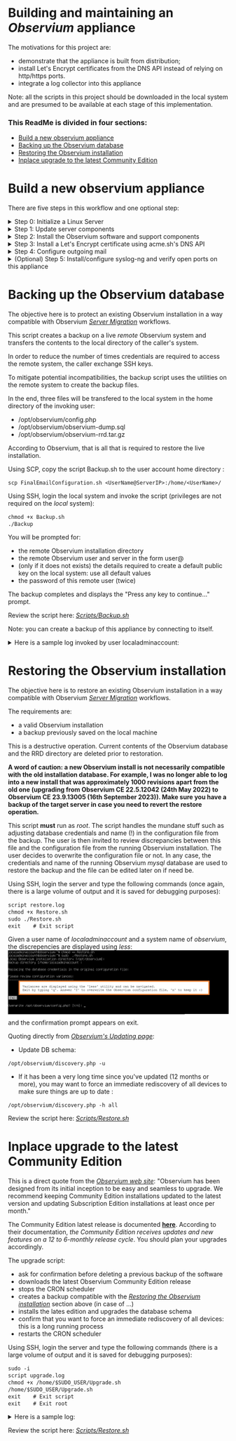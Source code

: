 # Building and maintaining an *Observium* appliance

The motivations for this project are:
- demonstrate that the appliance is built from distribution;
- install Let's Encrypt certificates from the DNS API instead of relying on http/https ports.
- integrate a log collector into this appliance

Note: all the scripts in this project should be downloaded in the local system and are presumed to be available at each stage of this implementation.

### This ReadMe is divided in four sections:
- [Build a new observium appliance](#Build-a-new-observium-appliance)
- [Backing up the Observium database](#Backing-up-the-Observium-database)
- [Restoring the Observium installation](#Restoring-the-Observium-installation)
- [Inplace upgrade to the latest Community Edition](#Inplace-upgrade-to-the-latest-Community-Edition)




# Build a new observium appliance

There are five steps in this workflow and one optional step:
<details><summary>Step 0: Initialize a Linux Server</summary>
It is presumed here that a completely default installation will be done. The following notes are for Ubuntu LTS 22.04.4:

- Review the UEFI "Secure Startup" applicable to your hardware. For example, using Hyper-V's Secure Boot, choose ‘Microsoft UEFI Certificate Authority’ to boot from the distribution medium. YMMV.
- Boot from ISO
- Install Ubuntu Server 22.04 using all the default values such as
- Default Language (English)
- Default keyboard layout (English (US)
- Type of install: Ubuntu Server
- Default network configuration (unless no DHCP server is available on the network): note the IP address of the server.
- No Internet proxy
- Default archive mirror(s)
- Guided storage configuration: use the entire disk (use TABs to get to the [Done] button)
- Storage configuration
- and Confirm destructive action: use TAB to get to the continue button
- fill in the appropriate values in the Profile Setup ![Profile](./Resources/Profile_Setup.jpg) and press [Done]

- Skip the "Upgrade to Ubuntu Pro" setup
- Check Install OpenSSH Server, do NOT check Import SSH identity and press [Done]
- Do not install any Featured Server Snaps
- Wait for "Install complete!"
- Press TAB to [Reboot now]
- Wait for "Please remove the installation medium then press ENTER:" message
- If possible, remove the DVD device from the (VM) configuration
- Hit ENTER to initiate the reboot
- and wait until the SSH server is initialized. The last mesage should read "[ OK ] Reached target Cloud-init target."

</details>

<details><summary>Step 1: Update server components</summary>

This script installs the wget utility and updates all components of the server. 

Name resolution is probably not set properly at this point and you should use the server's IP address to login using SSH. You specified the login credentials (UserName and password) in the Profile Setup in Step 0.

Using SCP, copy the script UpdateAll.sh to the user account home directory :

````
scp UpdateAll.sh <UserName@ServerIP>:/home/<UserName>/
````
Using SSH, login the server and type the following commands (there is a large volume of output and it is saved for debugging purposes):
````
sudo -i
script step1.log
chmod +x /home/$SUDO_USER/UpdateAll.sh
/home/$SUDO_USER/UpdateAll.sh
exit	# Exit script
exit	# Exit root
sudo reboot
````

Review the script here: *[Scripts/UpdateAll.sh](https://github.com/SergeCaron/observium_appliance/blob/f7c3afe543a410d8ccf8447607ca682b5df12386/Scripts/UpdateAll.sh)*



</details>

<details><summary>Step 2: Install the Observium software and support components</summary>

This script installs Observium, postfix, and acme.sh: the order is important ;).

The install script for both Observium and acme.sh are downloaded from their respective website at runtime. This is a long running script that will ask for:
- the email address of the user (administrator) registered with *Let's Encrypt*
- Observium installation details:
  - the Observium version you intend to install ("Community Edition" is presumed here)
  - a password for the MySQL *root* administrator. **This password is required to restore a database on this system.**
  - a confirmation to add component 'universe' to all repositories
  - a confirmation to add component 'multiverse' to all repositories
  - a confirmation to install all required libraries
  - the Observium admin user name and password
  - a confirmation to install/configure SNMP daemon and monitor Observium
  - a confirmation to install the UNIX-agent on this server
- Postfix installation details:
  - the mail server configuration type ("Satellite System" was chosen when preparing this list and what follows is probably not complete)
  - the domain name
  - the relayhost ("Satellite System") including port number to send mail to

Upon completion, a simple connectivity test to www.google.com on port 443 should complete with "Verify return code: 0 (ok)".

Using SCP, copy the script InteractiveInstall.sh to the user account home directory :

````
scp InteractiveInstall.sh <UserName@ServerIP>:/home/<UserName>/
````
Using SSH, login the server and type the following commands (again, there is a large volume of output and it is saved for debugging purposes):
````
sudo -i
script step2.log
chmod +x /home/$SUDO_USER/InteractiveInstall.sh
/home/$SUDO_USER/InteractiveInstall.sh
exit	# Exit script
exit	# Exit root
sudo reboot
````
Please be patient... this is a long running install.


Review the script here: *[Scripts/InteractiveInstall.sh](https://github.com/SergeCaron/observium_appliance/blob/f7c3afe543a410d8ccf8447607ca682b5df12386/Scripts/InteractiveInstall.sh)*


Upon reboot, you can access the Observium default web site using (unsecured) HTTP.

Their virtual host declaration is:
````
  <VirtualHost *:80>
    ServerAdmin webmaster@localhost
    DocumentRoot /opt/observium/html
    <FilesMatch \.php$>
      SetHandler application/x-httpd-php
    </FilesMatch>
    <Directory />
            Options FollowSymLinks
            AllowOverride None
    </Directory>
    <Directory /opt/observium/html/>
            DirectoryIndex index.php
            Options Indexes FollowSymLinks MultiViews
            AllowOverride All
            Require all granted
    </Directory>
    ErrorLog  /error.log
    LogLevel warn
    CustomLog  /access.log combined
    ServerSignature On
  </VirtualHost>
````


</details>

<details><summary>Step 3: Install a Let's Encrypt certificate using acme.sh's DNS API</summary>

acme.sh documents their API in *[How to use DNS API](https://github.com/acmesh-official/acme.sh/wiki/dnsapi)*.

DNS settings such as host records (A/AAAA) and Certification Authority Authorization (CAA) records should be properly setup before attempting this step.

This script will install an automatically renewed certificate every 60 days using an API defined by your DNS supplier.

This is a per-DNS service implementation. For example, to issue a certificate using EasyDNS.net, the sequence is:

````
export EASYDNS_Token="xxxxxxxxxxxxxxx.xxxxxxxx"
export EASYDNS_Key="apixxxxxxxxxxxxxx.xxxxxxxx"
.acme.sh/acme.sh --issue --dns dns_easydns -d example.com

````
According to the *acme.sh* wiki, the EASYDNS_Token and EASYDNS_Key will be saved in ~/.acme.sh/account.conf and will be reused when needed. This may be a security risk in your environment.

Your service provider will use different tokens, per their own API. The script defaults to the *Google Cloud DNS API*. The CertificateInstall.sh script requires some editing to supply these secrets. Editing should occur in the home directory of *root* where Let's Encrypt is installed. The script waits for user confirmation before installing the certificate in *apache*'s directory. In case something is wrong, abort the script, edit and retry.

The *apache* virtual host declaration installed by *Observium* is replaced during this operation to allow secure web access. This host declaration reflects the location of the *Let's Encrypt* certificate.

Review this host declaration here: *[Scripts/000-default.conf](https://github.com/SergeCaron/observium_appliance/blob/f7c3afe543a410d8ccf8447607ca682b5df12386/Scripts/000-default.conf)*

Using SCP, copy the script InteractiveInstall.sh and the 000-default.conf file to the user account home directory :

````
scp CertificateInstall.sh <UserName@ServerIP>:/home/<UserName>/
scp 000-default.conf <UserName@ServerIP>:/home/<UserName>/
````
Using SSH, login the server and type the following commands (again, there is a large volume of output and it is saved for debugging purposes):
````
sudo -i
script step3.log
chmod +x /home/$SUDO_USER/CertificateInstall.sh
vi /home/$SUDO_USER/CertificateInstall.sh   # this is a place holder for your favorite editor
/home/$SUDO_USER/CertificateInstall.sh
exit	# Exit script
exit	# Exit root

````
A reboot is not necessary. After you adjust your internal DNS server, the Observium web site is accessible using (secure) HTTPS. Unsecure access will be redirected to the secure virtual host.


Review the script here: *[Scripts/CertificateInstall.sh](https://github.com/SergeCaron/observium_appliance/blob/f7c3afe543a410d8ccf8447607ca682b5df12386/Scripts/CertificateInstall.sh)*






</details>

<details><summary>Step 4: Configure outgoing mail</summary>

This enables a send-only email server, powered by Postfix, with encryption.

This is the sempiternal situation: edit the postfix configuration files to specify the location of the certificate and enable secure transport.

'vi' and 'nano' are installed by default in the Linux distribution used in Step 0 and either can be used to edit /etc/postfix/main.cf and /etc/postfix/master.cf.

The secure protocols are not enabled by default. In /etc/postfix/master.cf, uncomment the lines enabling secure transport (smtps) for this host only. Change
````
# Choose one: enable smtps for loopback clients only, or for any client.
#127.0.0.1:smtps inet n  -       y       -       -       smtpd
#smtps     inet  n       -       y       -       -       smtpd
#  -o syslog_name=postfix/smtps
#  -o smtpd_tls_wrappermode=yes
#  -o smtpd_sasl_auth_enable=yes
#  -o smtpd_reject_unlisted_recipient=no
#  -o smtpd_client_restrictions=$mua_client_restrictions
#  -o smtpd_helo_restrictions=$mua_helo_restrictions
#  -o smtpd_sender_restrictions=$mua_sender_restrictions
#  -o smtpd_recipient_restrictions=
#  -o smtpd_relay_restrictions=permit_sasl_authenticated,reject
#  -o milter_macro_daemon_name=ORIGINATING
````
to:
````
# Choose one: enable smtps for loopback clients only, or for any client.
127.0.0.1:smtps inet n  -       y       -       -       smtpd
#smtps     inet  n       -       y       -       -       smtpd
  -o syslog_name=postfix/smtps
  -o smtpd_tls_wrappermode=yes
  -o smtpd_sasl_auth_enable=yes
  -o smtpd_reject_unlisted_recipient=no
  -o smtpd_client_restrictions=$mua_client_restrictions
  -o smtpd_helo_restrictions=$mua_helo_restrictions
  -o smtpd_sender_restrictions=$mua_sender_restrictions
  -o smtpd_recipient_restrictions=
  -o smtpd_relay_restrictions=permit_sasl_authenticated,reject
  -o milter_macro_daemon_name=ORIGINATING
````
There are several changes needed in /etc/postfix/main.cf.
- this server is its own MTA. Change the line "append_dot_mydomain = no" to "append_dot_mydomain = yes"

- change the "TLS parameters" referring to a "snakeoil" certificate as well as the smtpd security level. Change:
````
smtpd_tls_cert_file=/etc/ssl/certs/ssl-cert-snakeoil.pem
smtpd_tls_key_file=/etc/ssl/private/ssl-cert-snakeoil.key
smtpd_tls_security_level=may
smtp_tls_security_level=may

to read:

smtpd_tls_cert_file=/etc/apache2/certificate/apache-certificate.crt
smtpd_tls_key_file=/etc/apache2/certificate/apache.key
smtpd_tls_CAfile=/etc/apache2/certificate/server-ca.crt
smtpd_tls_security_level=secure
smtp_tls_security_level=secure

````
- and save the file. Use the command "sudo dpkg-reconfigure postfix" to configure other parameters. Otherwise after modifying main.cf, be sure to run 'systemctl reload postfix'. 

Finally, an external email address must be provided to redirect emails to postmaster and to root. This email address is tested once by itself and then redirection is  tested. A third email is sent using the PHP transport thaat is used by default in *Observium*.
These tests are carried out as the Observium user, not root and the emails should appear with the name supplied in Step 0. 
A summary of variances from the default configuration is also printed for review. In case of doubt, *[see this configuration guide](https://wiki.archlinux.org/title/Postfix)*.

Using SCP, copy the script FinalEmailConfiguration.sh to the user account home directory :
````
scp FinalEmailConfiguration.sh <UserName@ServerIP>:/home/<UserName>/
````
Using SSH, login the server and type the following commands. Do not *sudo* the script: we want the mail test to be carried under the Observium user account:
````
script step4.log
chmod +x FinalEmailConfiguration.sh
./FinalEmailConfiguration.sh
exit	# Exit script

````
Review the script here:  *[Scripts/FinalEmailConfiguration.sh](https://github.com/SergeCaron/observium_appliance/blob/f7c3afe543a410d8ccf8447607ca682b5df12386/Scripts/FinalEmailConfiguration.sh)*

The output of the script is:
````
External email address where postmaster's and root's mail is redirected [<email address provided to Let's Encrypt>]:
Creating aliases...
Sending a test message...
Sending a test message from the php transport...
Accepted
-----------------------------------------------------------
After editing, these parameters differ from the default configuration:

postconf: warning: /etc/postfix/master.cf: undefined parameter: mua_sender_restrictions
postconf: warning: /etc/postfix/master.cf: undefined parameter: mua_client_restrictions
postconf: warning: /etc/postfix/master.cf: undefined parameter: mua_helo_restrictions
alias_database = hash:/etc/aliases
alias_maps = hash:/etc/aliases
append_dot_mydomain = yes
biff = no
compatibility_level = 3.6
inet_interfaces = loopback-only
inet_protocols = all
mailbox_size_limit = 0
mydestination = <FQDN of this server>, observium, localhost.localdomain, localhost
myhostname = <FQDN of this server>
mynetworks = 127.0.0.0/8 [::ffff:127.0.0.0]/104 [::1]/128
myorigin = /etc/mailname
readme_directory = no
recipient_delimiter = +
relayhost = <smarthost FQDN and port number provided in Step 2>
smtp_tls_CApath = /etc/ssl/certs
smtp_tls_security_level = secure
smtp_tls_session_cache_database = btree:${data_directory}/smtp_scache
smtpd_banner = $myhostname ESMTP $mail_name (Ubuntu)
smtpd_relay_restrictions = permit_mynetworks permit_sasl_authenticated defer_unauth_destination
smtpd_tls_CAfile = /etc/apache2/certificate/server-ca.crt
smtpd_tls_cert_file = /etc/apache2/certificate/apache-certificate.crt
smtpd_tls_key_file = /etc/apache2/certificate/apache.key
smtpd_tls_security_level = secure

Done!
````

</details>

<details><summary>(Optional) Step 5: Install/configure syslog-ng and verify open ports on this appliance</summary>

Install a log collector: see **[Observium's Syslog Integration](https://docs.observium.org/syslog/)** for a complete description of this feature.

Observium suggested edits (in two groups) are:

**Lines @@ -6,7 +6,16 @@ YMMV**
````
 # First, set some global options.
+# Observium: see https://docs.observium.org/syslog/
+# Make sure these options are set :
+#
+# options {
+#    chain_hostnames(0);
+#    keep_hostname(1);
+#    use_dns(no);
+# };
+
 options { chain_hostnames(off); flush_lines(0); use_dns(no); use_fqdn(no);
          dns_cache(no); owner("root"); group("adm"); perm(0640);
-         stats_freq(0); bad_hostname("^gconfd$");
+         stats_freq(0); bad_hostname("^gconfd$"); keep_hostname(1);
 };
````

**Lines @@ -82,4 +91,18 @@ YMMV**
````
 destination d_ppp { file("/var/log/ppp.log"); };

+# Observium: see https://docs.observium.org/syslog/
+#
+source s_net {
+    udp();
+ };
+
+destination d_observium {
+    program("/opt/observium/syslog.php" template ("$HOST||$FACILITY||$LEVEL_NUM||$LEVEL||$TAG||$YEAR-$MONTH-$DAY $HOUR:$MIN:$SEC||$MSG||$PROGRAM\n") );
+ };
+ log {
+    source(s_net);
+    destination(d_observium);
+ };
+
 ########################
 # Filters
````

Using SSH, login the server and type the following commands:
````
sudo apt install syslog-ng
sudo <your favorite editor> /etc/syslog-ng/syslog-ng.conf  # Insert/Replace the lines marked with +-
sudo service syslog-ng restart
sudo lsof -i -nP
````
The last line verifies open ports on the server. It should look like this:
````
COMMAND    PID              USER   FD   TYPE DEVICE SIZE/OFF NODE NAME
systemd-n  677   systemd-network   18u  IPv4  35292      0t0  UDP <IP>:68
systemd-r  679   systemd-resolve   13u  IPv4  40011      0t0  UDP 127.0.0.53:53
systemd-r  679   systemd-resolve   14u  IPv4  40012      0t0  TCP 127.0.0.53:53 (LISTEN)
snmpd      735       Debian-snmp    6u  IPv4  35549      0t0  UDP 127.0.0.1:161
sshd       789              root    3u  IPv4  35478      0t0  TCP *:22 (LISTEN)
sshd       789              root    4u  IPv6  35480      0t0  TCP *:22 (LISTEN)
mysqld    1448             mysql   32u  IPv4  42220      0t0  TCP 127.0.0.1:33060 (LISTEN)
mysqld    1448             mysql   71u  IPv4  43086      0t0  TCP 127.0.0.1:3306 (LISTEN)
apache2   4379              root    4u  IPv6  49954      0t0  TCP *:80 (LISTEN)
apache2   4379              root    6u  IPv6  49958      0t0  TCP *:443 (LISTEN)
apache2   4380          www-data    4u  IPv6  49954      0t0  TCP *:80 (LISTEN)
apache2   4380          www-data    6u  IPv6  49958      0t0  TCP *:443 (LISTEN)
apache2   4381          www-data    4u  IPv6  49954      0t0  TCP *:80 (LISTEN)
apache2   4381          www-data    6u  IPv6  49958      0t0  TCP *:443 (LISTEN)
apache2   4382          www-data    4u  IPv6  49954      0t0  TCP *:80 (LISTEN)
apache2   4382          www-data    6u  IPv6  49958      0t0  TCP *:443 (LISTEN)
apache2   4383          www-data    4u  IPv6  49954      0t0  TCP *:80 (LISTEN)
apache2   4383          www-data    6u  IPv6  49958      0t0  TCP *:443 (LISTEN)
apache2   4384          www-data    4u  IPv6  49954      0t0  TCP *:80 (LISTEN)
apache2   4384          www-data    6u  IPv6  49958      0t0  TCP *:443 (LISTEN)
xinetd    5462              root    5u  IPv6  52089      0t0  TCP *:36602 (LISTEN)
master    6718              root   13u  IPv4  60885      0t0  TCP 127.0.0.1:25 (LISTEN)
master    6718              root   14u  IPv6  60886      0t0  TCP [::1]:25 (LISTEN)
master    6718              root   18u  IPv4  60890      0t0  TCP 127.0.0.1:465 (LISTEN)
syslog-ng 9192              root   11u  IPv4  82184      0t0  UDP *:514
````


Finally, login your Observium appliance and enable syslog in the *Settings* configuration GUI. ![Enable_Syslog](./Resources/Enable_Syslog.jpg)
</details>

# Backing up the Observium database

The objective here is to protect an existing Observium installation in a way compatible with Observium *[Server Migration](https://docs.observium.org/server-migration/)* workflows.

This script creates a backup on a live *remote* Observium system and transfers the contents to the local directory of the caller's system.

In order to reduce the number of times credentials are required to access the remote system, the caller exchange SSH keys.

To mitigate potential incompatibilities, the backup script uses the utilities on the remote system to create the backup files.

In the end, three files will be transfered to the local system in the home directory of the invoking user:
- /opt/observium/config.php
- /opt/observium/observium-dump.sql
- /opt/observium/observium-rrd.tar.gz

According to Observium, that is all that is required to restore the live installation.

Using SCP, copy the script Backup.sh to the user account home directory :
````
scp FinalEmailConfiguration.sh <UserName@ServerIP>:/home/<UserName>/
````
Using SSH, login the local system and invoke the script (privileges are not required on the *local* system):
````
chmod +x Backup.sh
./Backup
````
You will be prompted for:
- the remote Observium installation directory 
- the remote Observium user and server in the form user@<IP Address>
- (only if it does not exists) the details required to create a default public key on the local system: use all default values
- the password of this remote user (twice)

The backup completes and displays the "Press any key to continue..." prompt.

Review the script here:  *[Scripts/Backup.sh](https://github.com/SergeCaron/observium_appliance/blob/f7c3afe543a410d8ccf8447607ca682b5df12386/Scripts/Backup.sh)*

Note: you can create a backup of this appliance by connecting to itself.
<details><summary>Here is a sample log invoked by user localadminaccount:</summary>

````
Remote Observium installation directory [/opt/observium]:
Enter remote Observium user and server in the form user@<IP Address>: localadminaccount@127.0.0.1

Copying the remote Observium server data. The local user password may be required twice:
Generating public/private rsa key pair.
Enter file in which to save the key (/home/localadminaccount/.ssh/id_rsa):
Enter passphrase (empty for no passphrase):
Enter same passphrase again:
Your identification has been saved in /home/localadminaccount/.ssh/id_rsa
Your public key has been saved in /home/localadminaccount/.ssh/id_rsa.pub
The key fingerprint is:
SHA256:qUhXDwILD13YLu0fvC/0Ci1hTRtgGAmED8qzIgYXWts localadminaccount@observium
The key's randomart image is:
+---[RSA 3072]----+
| o=ooB+          |
|o o+=+..         |
|o= +oo. =        |
|+o+ E o= *       |
|..o .o+.S .      |
|oo . +.++        |
|+   . +o.+       |
|       o+ .      |
|        .+.      |
+----[SHA256]-----+
The authenticity of host '127.0.0.1 (127.0.0.1)' can't be established.
ED25519 key fingerprint is SHA256:hIJ7tVGSkocFk0bJH6OO6U8emE1Ilw0o7VHZ37Ist/8.
This key is not known by any other names
Are you sure you want to continue connecting (yes/no/[fingerprint])? yes
Warning: Permanently added '127.0.0.1' (ED25519) to the list of known hosts.
localadminaccount@127.0.0.1's password:
localadminaccount@127.0.0.1's password:
Creating backup files on the source Observium server ...
config.php                                                                            100% 1459     1.4MB/s   00:00
Enter password: ... database dump completed.
 ... rrd data compression completed.

Copying backup files from the remote Observium server ...
observium-rrd.tar.gz                                                                  100%  153KB 137.1MB/s   00:00
observium-dump.sql                                                                    100%  191KB  19.4MB/s   00:00
 ... done!

Press any key to continue...
````

</details>

# Restoring the Observium installation

The objective here is to restore an existing Observium installation in a way compatible with Observium *[Server Migration](https://docs.observium.org/server-migration/)* workflows.

The requirements are:
- a valid Observium installation
- a backup previously saved on the local machine

This is a destructive operation. Current contents of the Observium database and the RRD directory are deleted prior to restoration.

**A word of caution: a new Observium install is not necessarily compatible with the old installation database. For example, I was no longer able to log into a new install that was approximately 1000 revisions apart from the old one (upgrading from Observium CE	22.5.12042 (24th May 2022) to Observium CE	23.9.13005 (16th September 2023)). Make sure you have a backup of the target server in case you need to revert the restore operation.**


This script **must** run as *root*. The script handles the mundane stuff such as adjusting database credentials and name (!) in the configuration file from the backup. The user is then invited to review discrepancies between this file  and the configuration file from the running Observium installation. The user decides to overwrite the configuration file or not. In any case, the credentials and name of the running Observium *mysql* database are used to restore the backup and the file can be edited later on if need be.

Using SSH, login the server and type the following commands (once again, there is a large volume of output and it is saved for debugging purposes):
````
script restore.log
chmod +x Restore.sh
sudo ./Restore.sh
exit	# Exit script
````
Given a user name of *localadminaccount* and a system name of *observium*, the discrepencies are displayed using *less*: ![Show_Discrepencies](./Resources/Restore_Review_Variances.jpg) and the confirmation prompt appears on exit.

Quoting directly from *[Observium's Updating page](https://docs.observium.org/updating/#upgrade-to-latest-major-release)*:
- Update DB schema:

````
/opt/observium/discovery.php -u
````

- If it has been a very long time since you've updated (12 months or more), you may want to force an immediate rediscovery of all devices to make sure things are up to date :
````
/opt/observium/discovery.php -h all
````

Review the script here:  *[Scripts/Restore.sh](https://github.com/SergeCaron/observium_appliance/blob/f7c3afe543a410d8ccf8447607ca682b5df12386/Scripts/Restore.sh)*

# Inplace upgrade to the latest Community Edition

This is a direct quote from the *[Observium web site](https://docs.observium.org/updating/)*: "Observium has been designed from its initial inception to be easy and seamless to upgrade. We recommend keeping Community Edition installations updated to the latest version and updating Subscription Edition installations at least once per month."

The Community Edition latest release is documented **[here](https://www.observium.org/)**. According to their documentation, *the Community Edition receives updates and new features on a 12 to 6-monthly release cycle*. You should plan your upgrades accordingly.

The upgrade script:
- ask for confirmation before deleting a previous backup of the software
- downloads the latest Observium Community Edition release
- stops the CRON scheduler
- creates a backup compatible with the *[Restoring the Observium installation](#Restoring-the-Observium-installation)* section above (in case of ...)
- installs the lates edition and upgrades the database schema
- confirm that you want to force an immediate rediscovery of all devices: this is a long running process
- restarts the CRON scheduler



Using SSH, login the server and type the following commands (there is a large volume of output and it is saved for debugging purposes):
````
sudo -i
script upgrade.log
chmod +x /home/$SUDO_USER/Upgrade.sh
/home/$SUDO_USER/Upgrade.sh
exit	# Exit script
exit	# Exit root
````

<details><summary>Here is a sample log:</summary>

````

Local Observium installation directory [/opt/observium]: 
There is a previous backup of the Observium installation in /opt/observium_old.
If you continue, this backup will be removed. Hit ^C to abort ...

--2024-04-18 14:29:53--  https://www.observium.org/observium-community-latest.tar.gz
Resolving www.observium.org (www.observium.org)... 144.76.112.154
Connecting to www.observium.org (www.observium.org)|144.76.112.154|:443... connected.
HTTP request sent, awaiting response... 200 OK
Length: 123667068 (118M) [application/x-gzip]

Saving to: ‘observium-community-latest.tar.gz’

observium-community-latest.ta   0%[                                                  ]       0  --.-KB/s               
observium-community-latest.ta   0%[                                                  ]  24.00K   111KB/s               
[ ... snip ... ]
observium-community-latest.ta  97%[===============================================>  ] 115.45M  17.6MB/s    eta 3s     
observium-community-latest.ta 100%[=================================================>] 117.94M  18.3MB/s    in 20s     

2024-04-18 14:30:13 (5.87 MB/s) - ‘observium-community-latest.tar.gz’ saved [123667068/123667068]


Stopping CRON...
... CRON must be manually restarted if this upgrade is aborted.

Creating backup files on the source Observium server ...
NOTE: the database password is available in plain text in Observium's configuration file.
      You can safely disregard the mysqldump [Warning].
mysqldump: [Warning] Using a password on the command line interface can be insecure.
 ... database dump completed.
tar: rrd/semaine1/ping.rrd: file changed as we read it
tar: rrd/stoic/uptime.rrd: file changed as we read it
 ... rrd data compression completed.

 ... done!

Abort if the backup is not successful ...
/opt ~
observium/
observium/poller-wrapper.py
[ ... snip ... ]
observium/.phpcs.xml
observium/poller.php
~

  ___   _                              _
 / _ \ | |__   ___   ___  _ __ __   __(_) _   _  _ __ ___
| | | || '_ \ / __| / _ \| '__|\ \ / /| || | | || '_ ` _ \
| |_| || |_) |\__ \|  __/| |    \ V / | || |_| || | | | | |
 \___/ |_.__/ |___/ \___||_|     \_/  |_| \__,_||_| |_| |_|
                     Observium Community Edition 23.9.13005
                                  https://www.observium.org
-- Database is up to date.
-- Observium is up to date.

Forcing a rediscovery of all devices is a long process recommended
if it has been a very long time since you've updated.
Force an immediate rediscovery of all devices to make sure things are up to date? [N/y]

Starting CRON...
Done!

````
</details>

Review the script here:  *[Scripts/Restore.sh](https://github.com/SergeCaron/observium_appliance/blob/f7c3afe543a410d8ccf8447607ca682b5df12386/Scripts/Restore.sh)*
